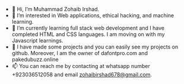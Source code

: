- 👋 Hi, I’m Muhammad Zohaib Irshad.
- 👀 I’m interested in Web applications, ethical hacking, and machine learning.
- 🌱 I’m currently learning full stack web development and I have completed HTML and CSS languages. I am moving on with my Javascript learnings.
- 💞️ I have made some projects and you can easily see my projects on github. Moreover, I am the owner of  dafontpro.com and pakedubuzz.online
- 📫 You can reach me by contacting at whatsapp number +923036512058 and email zohaibirshad678@gmail.com.
